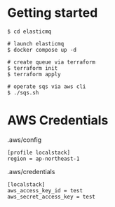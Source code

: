 # Getting started

```
$ cd elasticmq

# launch elasticmq
$ docker compose up -d

# create queue via terraform
$ terraform init
$ terraform apply

# operate sqs via aws cli
$ ./sqs.sh
```

# AWS Credentials

.aws/config

```
[profile localstack]
region = ap-northeast-1
```

.aws/credentials

```
[localstack]
aws_access_key_id = test
aws_secret_access_key = test
```
